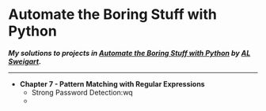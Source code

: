 # **Automate the Boring Stuff with Python**
***My solutions to projects in [Automate the Boring Stuff with Python](https://automatetheboringstuff.com/) by [AL Sweigart](https://alsweigart.com/).***

---

* **Chapter 7 - Pattern Matching with Regular Expressions**
  * Strong Password Detection:wq
  * 
